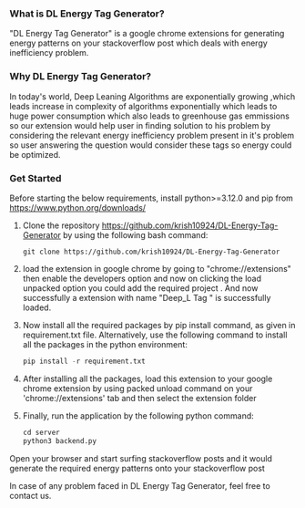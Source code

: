 ### What is DL Energy Tag Generator?
"DL Energy Tag Generator" is a google chrome extensions for generating energy patterns on your stackoverflow post which deals with energy inefficiency problem.

### Why DL Energy Tag Generator?
In today's world, Deep Leaning Algorithms are exponentially growing ,which leads increase in complexity of algorithms exponentially which leads to huge power consumption which also leads to greenhouse gas emmissions so our extension would help user in finding solution to his problem by considering the relevant energy inefficiency problem present in it's problem so user answering the question would consider these tags so energy could be optimized. 

### Get Started
Before starting the below requirements, install python>=3.12.0 and pip from https://www.python.org/downloads/

1. Clone the repository https://github.com/krish10924/DL-Energy-Tag-Generator by using the following bash command:
   
   ```console
   git clone https://github.com/krish10924/DL-Energy-Tag-Generator
   ```
2. load the extension in google chrome by going to "chrome://extensions" then enable the developers option and now on clicking the load unpacked option you could add the required project . And now successfully a extension with name "Deep_L Tag
" is successfully loaded.

3. Now install all the required packages by pip install command, as given in requirement.txt file. Alternatively, use the following command to install all the packages in the python environment:

   ```python
   pip install -r requirement.txt
   ```
   
3. After installing all the packages, load this extension to your google chrome extension by using packed unload command on your 'chrome://extensions' tab and then select the extension folder

4. Finally, run the application by the following python command:

   ```python
   cd server
   python3 backend.py
   ```
Open your browser and start surfing stackoverflow posts and it would generate the required energy patterns onto your stackoverflow post

In case of any problem faced in DL Energy Tag Generator, feel free to contact us.
